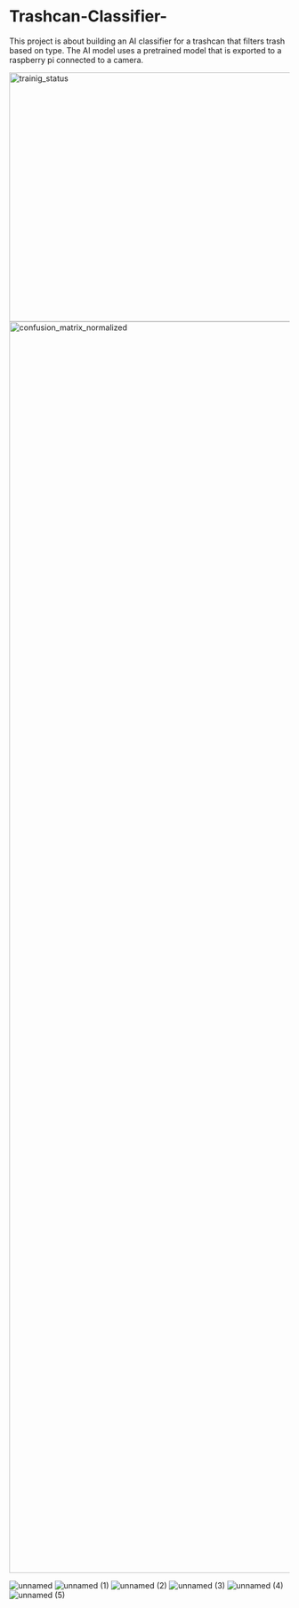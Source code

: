 # Trashcan-Classifier-
This project is about building an AI classifier for a trashcan that filters trash based on type. The AI model uses a pretrained model that is exported to a raspberry pi connected to a camera.

<img width="599" height="448" alt="trainig_status" src="https://github.com/user-attachments/assets/593c7729-be48-4ed2-bc97-59a6538c1219" />
<img width="3000" height="2250" alt="confusion_matrix_normalized" src="https://github.com/user-attachments/assets/35e0bf71-ad7e-45c8-842d-8d7bfefde01b" />

![unnamed](https://github.com/user-attachments/assets/f1540f85-255f-4256-8e99-3ffb804391fb)
![unnamed (1)](https://github.com/user-attachments/assets/870ba0fa-1d74-4991-86b2-aeb472a73018)
![unnamed (2)](https://github.com/user-attachments/assets/ac8ad0ae-f808-49f3-91b8-1bc097d3b4a0)
![unnamed (3)](https://github.com/user-attachments/assets/8f8130a7-b23b-45fe-81ca-0ca4bb28b8c3)
![unnamed (4)](https://github.com/user-attachments/assets/e27bbb69-2757-4fd9-afca-eb2d7949fd58)
![unnamed (5)](https://github.com/user-attachments/assets/7ffb488d-8d89-4319-9ed4-63bc0264b708)
